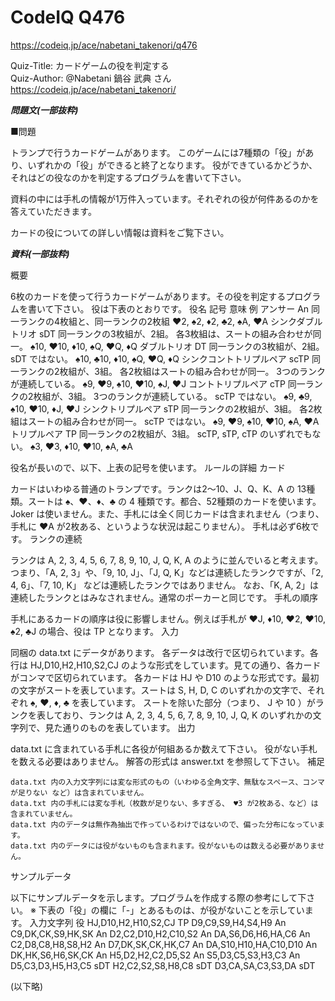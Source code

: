 CodeIQ Q476
===================
https://codeiq.jp/ace/nabetani_takenori/q476

Quiz-Title: カードゲームの役を判定する  
Quiz-Author: @Nabetani 鍋谷 武典 さん
                https://codeiq.jp/ace/nabetani_takenori/


***問題文(一部抜粋)***

■問題

トランプで行うカードゲームがあります。
このゲームには7種類の「役」があり、いずれかの「役」ができると終了となります。
役ができているかどうか、それはどの役なのかを判定するプログラムを書いて下さい。

資料の中には手札の情報が1万件入っています。それぞれの役が何件あるのかを答えていただきます。

カードの役についての詳しい情報は資料をご覧下さい。



***資料(一部抜粋)***

概要

6枚のカードを使って行うカードゲームがあります。その役を判定するプログラムを書いて下さい。
役は下表のとおりです。
役名 	記号 	意味 	例
アンサー 	An 	同一ランクの4枚組と、同一ランクの2枚組 	♥2, ♠2, ♦2, ♣2, ♠A, ♥A
シンクダブルトリオ 	sDT 	同一ランクの3枚組が、2組。
各3枚組は、スートの組み合わせが同一。 	♠10, ♥10, ♦10, ♠Q, ♥Q, ♦Q
ダブルトリオ 	DT 	同一ランクの3枚組が、2組。
sDT ではない。 	♠10, ♣10, ♦10, ♠Q, ♥Q, ♦Q
シンクコントトリプルペア 	scTP 	同一ランクの2枚組が、3組。
各2枚組はスートの組み合わせが同一。
3つのランクが連続している。 	♠9, ♥9, ♠10, ♥10, ♠J, ♥J
コントトリプルペア 	cTP 	同一ランクの2枚組が、3組。
3つのランクが連続している。
scTP ではない。 	♠9, ♣9, ♠10, ♥10, ♦J, ♥J
シンクトリプルペア 	sTP 	同一ランクの2枚組が、3組。
各2枚組はスートの組み合わせが同一。
scTP ではない。 	♠9, ♥9, ♠10, ♥10, ♠A, ♥A
トリプルペア 	TP 	同一ランクの2枚組が、3組。
scTP, sTP, cTP のいずれでもない。 	♠3, ♥3, ♦10, ♥10, ♠A, ♣A

役名が長いので、以下、上表の記号を使います。
ルールの詳細
カード

カードはいわゆる普通のトランプです。ランクは2〜10、J、Q、K、A の 13種類。スートは ♠、♥、♦、♣ の 4 種類です。都合、52種類のカードを使います。Joker は使いません。また、手札には全く同じカードは含まれません（つまり、手札に ♥A が2枚ある、というような状況は起こりません）。
手札は必ず6枚です。
ランクの連続

ランクは A, 2, 3, 4, 5, 6, 7, 8, 9, 10, J, Q, K, A のように並んでいると考えます。つまり、「A, 2, 3」や、「9, 10, J」、「J, Q, K」などは連続したランクですが、「2, 4, 6」、「7, 10, K」 などは連続したランクではありません。
なお、「K, A, 2」は連続したランクとはみなされません。通常のポーカーと同じです。
手札の順序

手札にあるカードの順序は役に影響しません。例えば手札が ♥J, ♦10, ♥2, ♥10, ♠2, ♣J の場合、役は TP となります。
入力

同梱の data.txt にデータがあります。
各データは改行で区切られています。各行は
HJ,D10,H2,H10,S2,CJ
のような形式をしています。見ての通り、各カードがコンマで区切られています。
各カードは HJ や D10 のような形式です。最初の文字がスートを表しています。スートは
S, H, D, C
のいずれかの文字で、それぞれ
♠, ♥, ♦, ♣
を表しています。
スートを除いた部分（つまり、 J や 10 ）がランクを表しており、ランクは
A, 2, 3, 4, 5, 6, 7, 8, 9, 10, J, Q, K
のいずれかの文字列で、見た通りのものを表しています。
出力

data.txt に含まれている手札に各役が何組あるか数えて下さい。
役がない手札を数える必要はありません。
解答の形式は answer.txt を参照して下さい。
補足

    data.txt 内の入力文字列には変な形式のもの（いわゆる全角文字、無駄なスペース、コンマが足りない など）は含まれていません。
    data.txt 内の手札には変な手札（枚数が足りない、多すぎる、 ♥3 が2枚ある、など）は含まれていません。
    data.txt 内のデータは無作為抽出で作っているわけではないので、偏った分布になっています。
    data.txt 内のデータには役がないものも含まれます。役がないものは数える必要がありません。

サンプルデータ

以下にサンプルデータを示します。プログラムを作成する際の参考にして下さい。
※ 下表の「役」の欄に「-」とあるものは、が役がないことを示しています。
入力文字列 	役
HJ,D10,H2,H10,S2,CJ 	TP
D9,C9,S9,H4,S4,H9 	An
C9,DK,CK,S9,HK,SK 	An
D2,C2,D10,H2,C10,S2 	An
DA,S6,D6,H6,HA,C6 	An
C2,D8,C8,H8,S8,H2 	An
D7,DK,SK,CK,HK,C7 	An
DA,S10,H10,HA,C10,D10 	An
DK,HK,S6,H6,SK,CK 	An
H5,D2,H2,C2,D5,S2 	An
S5,D3,C5,S3,H3,C3 	An
D5,C3,D3,H5,H3,C5 	sDT
H2,C2,S2,S8,H8,C8 	sDT
D3,CA,SA,C3,S3,DA 	sDT 

(以下略)
